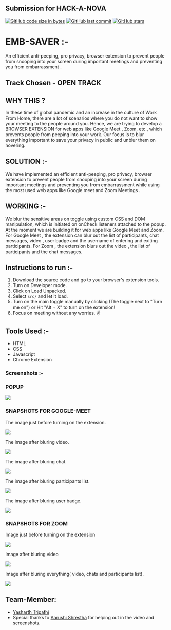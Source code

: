 ## Submission for HACK-A-NOVA

[![GitHub code size in bytes](https://img.shields.io/github/languages/code-size/yasharthratan/HACK-A-NOVA?logo=github&style=social)](https://github.com/yasharthratan/) [![GitHub last commit](https://img.shields.io/github/last-commit/yasharthratan/HACK-A-NOVA?style=social&logo=git)](https://github.com/yasharthratan/) [![GitHub stars](https://img.shields.io/github/stars/yasharthratan/HACK-A-NOVA?style=social)](https://github.com/yasharthratan/.../stargazers)

# EMB-SAVER :- 
An efficient anti-peeping, pro privacy, browser extension to prevent people from snooping into your screen during important meetings and preventing you from embarrassment .


  

## Track Chosen - OPEN TRACK

## WHY THIS ?

In these time of global pandemic and an increase in the culture of Work From Home, there are a lot of scenarios where you do not want to show your meeting to the people around you. Hence, we are trying to develop a BROWSER EXTENSION for web apps like Google Meet , Zoom, etc., which prevents people from peeping into your work. Our focus is to blur everything important to save your privacy in public and unblur them on hovering.

## SOLUTION :-

We have implemented an efficient anti-peeping, pro privacy, browser extension to prevent people from snooping into your screen during important meetings and preventing you from embarrassment while using the most used web apps like Google meet and Zoom Meetings .

## WORKING :- 

We blur the sensitive areas on toggle using custom CSS and DOM manipulation, which is initiated on onCheck listeners attached to the popup. At the moment we are building it for web apps like Google Meet and Zoom. For Google Meet , the extension can blur out the list of participants, chat messages, video , user badge and the username of entering and exiting participants. For Zoom , the extension blurs out the video , the list of participants and the chat messages.





## Instructions to run :-
1. Download the source code and go to your browser's extension tools.
2. Turn on Developer mode.
3. Click on Load Unpacked.
4. Select `src/` and let it load.
5. Turn on the main toggle manually by clicking (The toggle next to "Turn me on") or Hit "Alt + X" to turn on the extension!
6. Focus on meeting without any worries. ✌️

## Tools Used :-
- HTML
- CSS
- Javascript
- Chrome Extension

### Screenshots :-
  
  ### POPUP

![](https://github.com/yasharthratan/HACKULUS_BAAZIGAR/blob/main/screenshots/togle.png)
 
 ### SNAPSHOTS FOR GOOGLE-MEET
 The image just before turning on the extension.
 
![](https://github.com/yasharthratan/HACK-A-NOVA/blob/main/screenshots/Gmeet.png)

The image after bluring video. 

![](https://github.com/yasharthratan/HACK-A-NOVA/blob/main/screenshots/Gmeet-videoblur.png)

The image after bluring chat.

![](https://github.com/yasharthratan/HACK-A-NOVA/blob/main/screenshots/chatblur-gmeet.png)

The image after bluring participants list.

![](https://github.com/yasharthratan/HACK-A-NOVA/blob/main/screenshots/participants-gmeet.png)

The image after bluring user badge.

![](https://github.com/yasharthratan/HACK-A-NOVA/blob/main/screenshots/userbadge-gmeet.png)

### SNAPSHOTS FOR ZOOM

Image just before turning on the extension

![](https://github.com/yasharthratan/HACK-A-NOVA/blob/main/screenshots/Normal_zoom.png)

Image after bluring video

![](https://github.com/yasharthratan/HACK-A-NOVA/blob/main/screenshots/Videoblur_zoom.png)

Image after bluring everything( video, chats and participants list).

![](https://github.com/yasharthratan/HACK-A-NOVA/blob/main/screenshots/Blur_zoom.png)

## Team-Member:

- [Yasharth Tripathi](https://github.com/yasharthratan)
- Special thanks to [Aarushi Shrestha](https://github.com/Aarushi21) for helping out in the video and screenshots.
